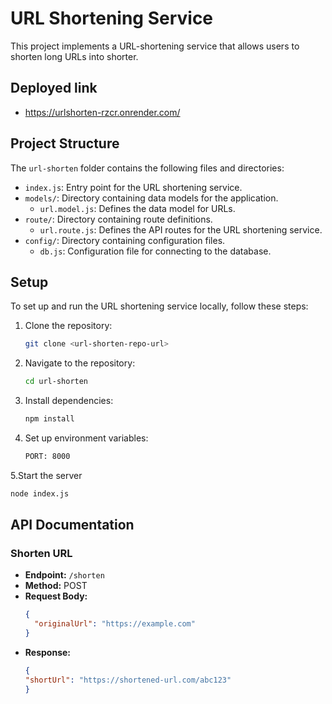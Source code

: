 # URL Shortening Service

This project implements a URL-shortening service that allows users to shorten long URLs into shorter.

## Deployed link

- https://urlshorten-rzcr.onrender.com/

## Project Structure

The `url-shorten` folder contains the following files and directories:

- `index.js`: Entry point for the URL shortening service.
- `models/`: Directory containing data models for the application.
  - `url.model.js`: Defines the data model for URLs.
- `route/`: Directory containing route definitions.
  - `url.route.js`: Defines the API routes for the URL shortening service.
- `config/`: Directory containing configuration files.
  - `db.js`: Configuration file for connecting to the database.

## Setup

To set up and run the URL shortening service locally, follow these steps:

1. Clone the repository:
   ```bash
   git clone <url-shorten-repo-url>

2. Navigate to the repository:
   ```bash
   cd url-shorten

3. Install dependencies:
   ```bash
   npm install

4. Set up environment variables:
   ```bash
   PORT: 8000
   
5.Start the server
  ```bash
  node index.js
  ```

## API Documentation

### Shorten URL

- **Endpoint:** `/shorten`
- **Method:** POST
- **Request Body:**
  ```json
  {
    "originalUrl": "https://example.com"
  }
- **Response:**
  ```json
  {
  "shortUrl": "https://shortened-url.com/abc123"
  }



